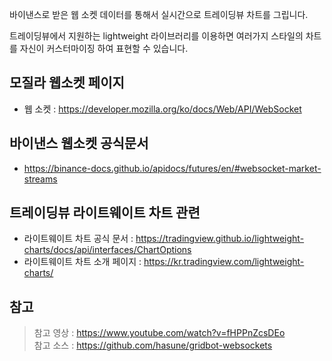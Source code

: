 바이낸스로 받은 웹 소켓 데이터를 통해서 실시간으로 트레이딩뷰 차트를 그립니다.  

트레이딩뷰에서 지원하는 lightweight 라이브러리를 이용하면 여러가지 스타일의 차트를 자신이 커스터마이징 하여 표현할 수 있습니다.  

## 모질라 웹소켓 페이지
- 웹 소켓 : https://developer.mozilla.org/ko/docs/Web/API/WebSocket

## 바이낸스 웹소켓 공식문서
- https://binance-docs.github.io/apidocs/futures/en/#websocket-market-streams

## 트레이딩뷰 라이트웨이트 차트 관련 
- 라이트웨이트 차트 공식 문서 : https://tradingview.github.io/lightweight-charts/docs/api/interfaces/ChartOptions
- 라이트웨이트 차트 소개 페이지 : https://kr.tradingview.com/lightweight-charts/


## 참고 
>참고 영상 : https://www.youtube.com/watch?v=fHPPnZcsDEo  
참고 소스 : https://github.com/hasune/gridbot-websockets 